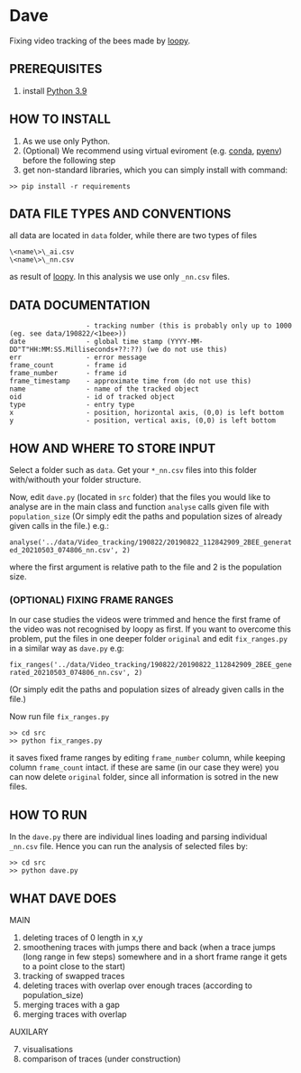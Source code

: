 # Dave
Fixing video tracking of the bees made by [loopy](http://loopbio.com/loopy/). 

## PREREQUISITES
1. install [Python 3.9](https://www.python.org/downloads/)

## HOW TO INSTALL
1. As we use only Python.  
2. (Optional) We recommend using virtual eviroment (e.g. [conda](https://docs.conda.io/en/latest/), [pyenv](https://github.com/pyenv/pyenv)) before the following step
3. get non-standard libraries, which you can simply install with command:

`>> pip install -r requirements`


## DATA FILE TYPES AND CONVENTIONS
all data are located in `data` folder, while there are two types of files
```
\<name\>\_ai.csv
\<name\>\_nn.csv
```
as result of [loopy](http://loopbio.com/loopy/). In this analysis we use only `_nn.csv` files.

## DATA DOCUMENTATION
```                  
                   - tracking number (this is probably only up to 1000 (eg. see data/190822/<1bee>))
date               - global time stamp (YYYY-MM-DD"T"HH:MM:SS.Milliseconds+??:??) (we do not use this)
err                - error message
frame_count        - frame id
frame_number       - frame id 
frame_timestamp    - approximate time from (do not use this)
name               - name of the tracked object
oid                - id of tracked object
type               - entry type
x                  - position, horizontal axis, (0,0) is left bottom
y                  - position, vertical axis, (0,0) is left bottom
```

## HOW AND WHERE TO STORE INPUT
Select a folder such as `data`. 
Get your `*_nn.csv` files into this folder with/withouth your folder structure. 

Now, edit `dave.py` (located in `src` folder) that the files you would like to analyse are in the main class and function `analyse` calls given file with `population_size` (Or simply edit the paths and population sizes of already given calls in the file.) e.g.:

`analyse('../data/Video_tracking/190822/20190822_112842909_2BEE_generated_20210503_074806_nn.csv', 2)`

where the first argument is relative path to the file and 2 is the population size.

### (OPTIONAL) FIXING FRAME RANGES
In our case studies the videos were trimmed and hence the first frame of the video was not recognised by loopy as first. 
If you want to overcome this problem, put the files in one deeper folder `original` and edit `fix_ranges.py` in a similar way as `dave.py` e.g:

`fix_ranges('../data/Video_tracking/190822/20190822_112842909_2BEE_generated_20210503_074806_nn.csv', 2)`

(Or simply edit the paths and population sizes of already given calls in the file.)

Now run file `fix_ranges.py`
```
>> cd src
>> python fix_ranges.py
```
it saves fixed frame ranges by editing `frame_number` column, while keeping column `frame_count` intact. 
if these are same (in our case they were) you can now delete `original` folder, since all information is sotred in the new files. 


## HOW TO RUN
In the `dave.py` there are individual lines loading and parsing individual `_nn.csv` file. Hence you can run the analysis of selected files by:

```
>> cd src
>> python dave.py
```
## WHAT DAVE DOES
MAIN
1. deleting traces of 0 length in x,y
2. smoothening traces with jumps there and back (when a trace jumps (long range in few steps) somewhere and in a short frame range it gets to a point close to the start)
3. tracking of swapped traces
4. deleting traces with overlap over enough traces (according to population_size) 
5. merging traces with a gap
6. merging traces with overlap

AUXILARY

7. visualisations
8. comparison of traces (under construction)
